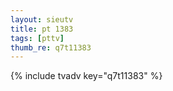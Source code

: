 ```yaml
--- 
layout: sieutv
title: pt 1383
tags: [pttv]
thumb_re: q7t11383
---
```

{% include tvadv key="q7t11383" %} 
